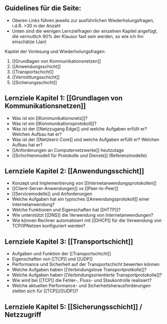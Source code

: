 ## Guidelines für die Seite:
- Oberen Links führen jeweils zur ausführlichen Wiederholungsfragen, i.d.R. >30 in der Anzahl
- Unten sind die wenigen Lernzielfragen der einzelnen Kapitel angefügt, die vermutlich 90% der Klausur fast sein werden, so wie ich ihn einschätze (Jan)

Kapitel der Vorlesung und Wiederholungsfragen:

1. [[Grundlagen von Kommunikationsnetzen]]
2. [[Anwendungsschicht]]
3. [[Transportschicht]]
4. [[Vermittlungsschicht]]
5. [[Sicherungsschicht]]


## Lernziele Kapitel 1: [[Grundlagen von Kommunikationsnetzen]]

- Was ist ein [[Kommunikationsnetz]]?
- Was ist ein [[Kommunikationsprotokoll]]?
- Was ist der [[Netzzugang Edge]] und welche Aufgaben erfüllt er? Welchen Aufbau hat er?
- Was ist der [[Netzkern Core]] und welche Aufgaben erfüllt er? Welchen Aufbau hat er?
- [[Anforderungen an Computernetzwerke]] heutzutage
- [[Schichtenmodell für Protokolle und Dienste]]  (Referenzmodelle)


## Lernziele Kapitel 2: [[Anwendungsschicht]]

- Konzept und Implementierung von [[Internetanwendungsprotokollen]]
- [[Client-Server-Anwendungen]] vs [[Peer-to-Peer]]
- [[Servicemodelle]] und Anforderungen
- Welche Aufgaben hat ein typisches [[Anwendungsprotokoll]] einer Internetanwendung? 
- Welche Funktionen und Eigenschaften hat [[HTTP]]? 
- Wie unterstützt [[DNS]] die Verwendung von Internetanwendungen? 
- Wie können Rechner automatisiert mit [[DHCP]] für die Verwendung von TCP/IPNetzen konfiguriert werden?


## Lernziele Kapitel 3: [[Transportschicht]]

- Aufgaben und Funktion der [[Transportschicht]]
- Eigenschaften von [[TCP]] und [[UDP]]
- Performance und Sicherheit auf der Transportschicht bewerten können
- Welche Aufgaben haben [[Verbindungslose Transportprotkolle]]?
- Welche Aufgaben haben [[Verbindungsorientierte Transportprotokolle]]?
- Wie wird bei [[TCP]] die Fehler-, Fluss- und Staukontrolle realisiert? 
- Welche aktuellen Performance- und Sicherheitsherausforderungen stellen sich für [[TCP]]/[[UDP]]?




## Lernziele Kapitel 5: [[Sicherungsschicht]] / Netzzugriff